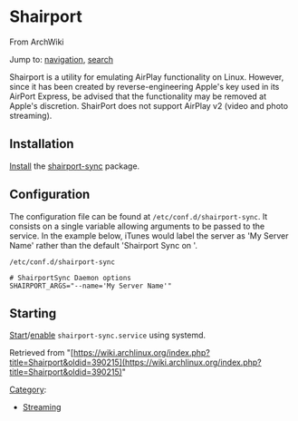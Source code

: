 # Shairport

From ArchWiki

Jump to: [navigation](#column-one), [search](#searchInput)

Shairport is a utility for emulating AirPlay functionality on Linux. However, since it has been created by reverse-engineering Apple's key used in its AirPort Express, be advised that the functionality may be removed at Apple's discretion. ShairPort does not support AirPlay v2 (video and photo streaming).

## Installation

[Install](/index.php/Install "Install") the [shairport-sync](https://www.archlinux.org/packages/?name=shairport-sync) package.

## Configuration

The configuration file can be found at `/etc/conf.d/shairport-sync`. It consists on a single variable allowing arguments to be passed to the service. In the example below, iTunes would label the server as 'My Server Name' rather than the default 'Shairport Sync on <hostname>'.

 `/etc/conf.d/shairport-sync` 

```
# ShairportSync Daemon options
SHAIRPORT_ARGS="--name='My Server Name'"

```

## Starting

[Start](/index.php/Start "Start")/[enable](/index.php/Enable "Enable") `shairport-sync.service` using systemd.

Retrieved from "[https://wiki.archlinux.org/index.php?title=Shairport&oldid=390215](https://wiki.archlinux.org/index.php?title=Shairport&oldid=390215)"

[Category](/index.php/Special:Categories "Special:Categories"):

*   [Streaming](/index.php/Category:Streaming "Category:Streaming")